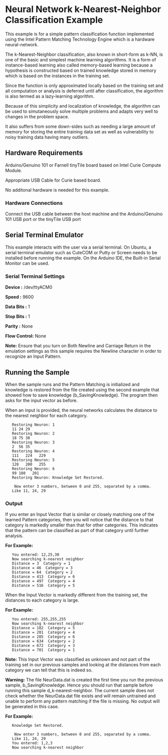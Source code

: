 # Neural Network k-Nearest-Neighbor Classification Example

This example is for a simple pattern classification function implemented using the Intel Pattern Matching Technology Engine which is a hardware neural-network.

The k-Nearest-Neighbor classification, also known in short-form as k-NN, is one of the basic and simplest machine learning algorithms. It is a form of instance-based learning also called memory-based learning because a hypothesis is constructed based on trained knowledge stored in memory which is based on the instances in the training set.

Since the function is only approximated locally based on the training set and all computation or analysis is deferred until after classification, the algorithm is also termed as a lazy-learning algorithm. 

Because of this simplicity and localization of knowledge, the algorithm can be used to simutaneously solve multiple problems and adapts very well to changes in the problem space.

It also suffers from some down-sides such as needing a large amount of memory for storing the entire training data set as well as vulnerability to noisy training data having many outliers.

## Hardware Requirements

   Arduino/Genuino 101 or Farnell tinyTile board based on Intel Curie Compute Module.
   
   Appropriate USB Cable for Curie based board.

   No additonal hardware is needed for this example.

### Hardware Connections
   
   Connect the USB cable between the host machine and the Arduino/Genuino 101
   USB port or the tinyTile USB port

## Serial Terminal Emulator

This example interacts with the user via a serial terminal. 
On Ubuntu, a serial terminal emulator such as CuteCOM or Putty or Screen needs to 
be installed before running the example. 
On the Arduino IDE, the Built-in Serial Monitor can be used.

### Serial Terminal Settings

   **Device      :** /dev/ttyACM0
   
   **Speed       :** 9600
   
   **Data Bits   :** 1
   
   **Stop Bits   :** 1
   
   **Parity      :** None
   
   **Flow Control:** None

**Note:** Ensure that you turn on Both Newline and Carriage Return 
in the emulation settings as this sample requires the Newline character
in order to recognize an Input Pattern.

## Running the Sample

When the sample runs and the Pattern Matching is initialized and knowledge is restored from the file created using the second example that showed how to save knowledge (b_SavingKnowledge). The program then asks for the input vector as before.

When an input is provided, the neural networks calculates the distance to the nearest neighbor for each category.


```
   Restoring Neuron: 1
   11 24 29
   Restoring Neuron: 2
   18 75 38
   Restoring Neuron: 3
   2  56 35
   Restoring Neuron: 4
   111   224   229
   Restoring Neuron: 5
   128   200   255
   Restoring Neuron: 6
   99 180   201
   Restoring Neuron: Knowledge Set Restored. 

    Now enter 3 numbers, between 0 and 255, separated by a comma. 
   Like 11, 24, 29 
```

### Output 

If you enter an Input Vector that is similar or closely matching one 
of the learned Pattern categories, then you will notice that the distance to that category is markedly smaller than that for other categories. This indicates that the pattern can be classified as part of that category until further analysis.

**For Example:**


```
   You entered: 12,25,30
   Now searching k-nearest neighbor
   Distance = 3  Category = 1
   Distance = 46  Category = 3
   Distance = 64  Category = 2
   Distance = 413  Category = 6
   Distance = 497  Category = 4
   Distance = 516  Category = 5
```

When the Input Vector is markedly different from the training set, the distances to each category is large.

**For Example:**

```
   You entered: 255,255,255
   Now searching k-nearest neighbor
   Distance = 182  Category = 5
   Distance = 201  Category = 4
   Distance = 285  Category = 6
   Distance = 634  Category = 2
   Distance = 672  Category = 3
   Distance = 701  Category = 1
```

**Note:** This Input Vector was classified as unknown and not part of the training set in our previous samples and looking at the distances from each category we can tell that this is indeed so.

**Warning:** The file NeurData.dat is created the first time you run the previous sample, b_SavingKnowledge. Hence you should run that sample before running this sample d_k-nearest-neighbor. The current sample does not check whether the NeurData.dat file exists and will remain untrained and unable to perform any pattern matching if the file is missing. No output will be generated in this case.

**For Example:**

```
   Knowledge Set Restored. 

    Now enter 3 numbers, between 0 and 255, separated by a comma. 
   Like 11, 24, 29 
   You entered: 1,2,3
   Now searching k-nearest neighbor
```